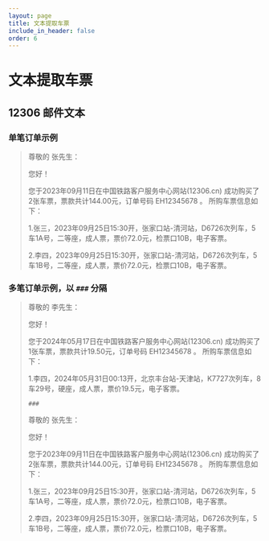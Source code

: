 ```yaml
---
layout: page
title: 文本提取车票
include_in_header: false
order: 6
---
```


# 文本提取车票

## 12306 邮件文本

### 单笔订单示例

> 尊敬的 张先生：
>
> 您好！
>
> 您于2023年09月11日在中国铁路客户服务中心网站(12306.cn) 成功购买了2张车票，票款共计144.00元，订单号码 EH12345678 。 所购车票信息如下：
>
> 1.张三，2023年09月25日15:30开，张家口站-清河站，D6726次列车，5车1A号，二等座，成人票，票价72.0元，检票口10B，电子客票。
>
> 2.李四，2023年09月25日15:30开，张家口站-清河站，D6726次列车，5车1B号，二等座，成人票，票价72.0元，检票口10B，电子客票。

### 多笔订单示例，以 `###` 分隔

> 尊敬的 李先生：
>
> 您好！
>
> 您于2024年05月17日在中国铁路客户服务中心网站(12306.cn) 成功购买了1张车票，票款共计19.50元，订单号码 EH12345678 。 所购车票信息如下：
>
> 1.李四，2024年05月31日00:13开，北京丰台站-天津站，K7727次列车，8车29号，硬座，成人票，票价19.5元，电子客票。
>
>`###`
>
> 尊敬的 张先生：
>
> 您好！
>
> 您于2023年09月11日在中国铁路客户服务中心网站(12306.cn) 成功购买了2张车票，票款共计144.00元，订单号码 EH12345678 。 所购车票信息如下：
>
> 1.张三，2023年09月25日15:30开，张家口站-清河站，D6726次列车，5车1A号，二等座，成人票，票价72.0元，检票口10B，电子客票。
>
> 2.李四，2023年09月25日15:30开，张家口站-清河站，D6726次列车，5车1B号，二等座，成人票，票价72.0元，检票口10B，电子客票。






